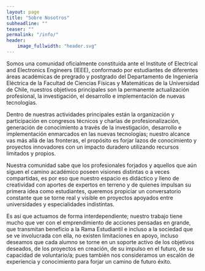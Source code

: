 ```yaml
---
layout: page
title: "Sobre Nosotros"
subheadline: ""
teaser: ""
permalink: "/info/"
header:
    image_fullwidth: "header.svg"
---
```


Somos una comunidad oficialmente constituida ante el Institute of Electrical and
Electronics Engineers (IEEE), conformado por estudiantes de diferentes áreas
académicas de pregrado y postgrado del Departamento de Ingeniería Eléctrica de la
Facultad de Ciencias Físicas y Matemáticas de la Universidad de Chile, nuestros
objetivos principales son la permanente actualización profesional, la investigación, el
desarrollo e implementación de nuevas tecnologías.

Dentro de nuestras actividades principales están la organización y participación en
congresos técnicos y charlas de profesionalización, generación de conocimiento a
través de la investigación, desarrollo e implementación enmarcados en las nuevas
tecnologías; nuestro alcance vas más allá de las fronteras, el propósito es forjar
lazos de conocimiento y proyectos innovadores con un impacto duradero utilizando
recursos limitados y propios.

Nuestra comunidad sabe que los profesionales forjados y aquellos que aún siguen
el camino académico poseen visiones distintas o a veces compartidas, es por eso
que nuestro espacio es didáctico y lleno de creatividad con aportes de expertos en
terreno y de quienes impulsan su primera idea como estudiantes, queremos
propiciar un conversatorio constante que se torne real y visible en proyectos
apoyados entre universidades y especialidades indistintas.

Es así que actuamos de forma interdependiente; nuestro trabajo tiene mucho que
ver con el emprendimiento de acciones pensadas en grande, que transmitan
beneficio a la Rama Estudiantil e incluso a la sociedad que se ve involucrada con
ella, no existen limitaciones en apoyo, incluso deseamos que cada alumno se torne
en un soporte activo de los objetivos deseados, de los proyectos en creación, de su
impulso en el futuro, de su capacidad de voluntario/a; pues también nos
consideramos un escalón de experiencia y conocimiento para forjar un camino de
futuro éxito.